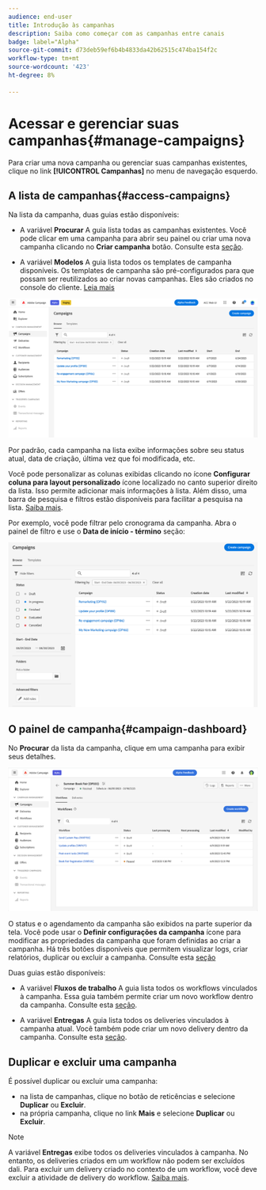 ```yaml
---
audience: end-user
title: Introdução às campanhas
description: Saiba como começar com as campanhas entre canais
badge: label="Alpha"
source-git-commit: d73deb59ef6b4b4833da42b62515c474ba154f2c
workflow-type: tm+mt
source-wordcount: '423'
ht-degree: 8%

---
```



# Acessar e gerenciar suas campanhas{#manage-campaigns}

Para criar uma nova campanha ou gerenciar suas campanhas existentes, clique no link **[!UICONTROL Campanhas]** no menu de navegação esquerdo.

## A lista de campanhas{#access-campaigns}

Na lista da campanha, duas guias estão disponíveis:

* A variável **Procurar** A guia lista todas as campanhas existentes. Você pode clicar em uma campanha para abrir seu painel ou criar uma nova campanha clicando no **Criar campanha** botão. Consulte esta [seção](create-campaigns.md#create-campaigns).

* A variável **Modelos** A guia lista todos os templates de campanha disponíveis. Os templates de campanha são pré-configurados para que possam ser reutilizados ao criar novas campanhas. Eles são criados no console do cliente. [Leia mais](https://experienceleague.adobe.com/docs/campaign/automation/campaign-orchestration/marketing-campaign-templates.html?lang=pt-BR)

![Lista de campanhas](assets/campaign-list.png)

Por padrão, cada campanha na lista exibe informações sobre seu status atual, data de criação, última vez que foi modificada, etc.

Você pode personalizar as colunas exibidas clicando no ícone **Configurar coluna para layout personalizado** ícone localizado no canto superior direito da lista. Isso permite adicionar mais informações à lista. Além disso, uma barra de pesquisa e filtros estão disponíveis para facilitar a pesquisa na lista. [Saiba mais](../get-started/user-interface.md#list-screens).

Por exemplo, você pode filtrar pelo cronograma da campanha. Abra o painel de filtro e use o **Data de início - término** seção:

![Filtro de campanha](assets/campaign-filter-on-dates.png)

## O painel de campanha{#campaign-dashboard}

No **Procurar** da lista da campanha, clique em uma campanha para exibir seus detalhes.

![Painel de campanha](assets/campaign-dashboard.png)

O status e o agendamento da campanha são exibidos na parte superior da tela. Você pode usar o **Definir configurações da campanha** ícone para modificar as propriedades da campanha que foram definidas ao criar a campanha. Há três botões disponíveis que permitem visualizar logs, criar relatórios, duplicar ou excluir a campanha. Consulte esta [seção](create-campaigns.md#create-campaigns)

Duas guias estão disponíveis:

* A variável **Fluxos de trabalho** A guia lista todos os workflows vinculados à campanha. Essa guia também permite criar um novo workflow dentro da campanha. Consulte esta [seção](create-campaigns.md#create-campaigns).

* A variável **Entregas** A guia lista todos os deliveries vinculados à campanha atual. Você também pode criar um novo delivery dentro da campanha. Consulte esta [seção](create-campaigns.md#create-campaigns).

## Duplicar e excluir uma campanha

É possível duplicar ou excluir uma campanha:

* na lista de campanhas, clique no botão de reticências e selecione **Duplicar** ou **Excluir**.
* na própria campanha, clique no link **Mais** e selecione **Duplicar** ou **Excluir**.

>[!NOTE]
>
>A variável **Entregas** exibe todos os deliveries vinculados à campanha. No entanto, os deliveries criados em um workflow não podem ser excluídos dali. Para excluir um delivery criado no contexto de um workflow, você deve excluir a atividade de delivery do workflow. [Saiba mais](../msg/gs-messages.md#delivery-delete).

